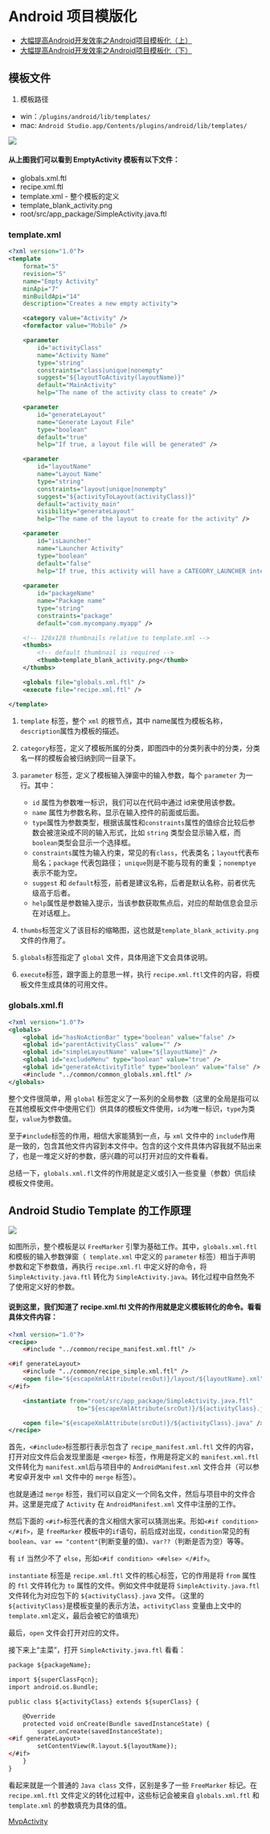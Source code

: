 # Android 项目模版化

- [大幅提高Android开发效率之Android项目模板化（上）](http://mp.weixin.qq.com/s?__biz=MzI4NTQ2OTI4MA==&mid=2247483665&idx=1&sn=50f5232d29c9754c75e231fbb1632e85&chksm=ebeafe1edc9d77088f847d811dc7b95b69559c5f3928983924ea5fb6ed9029cf3b570985b541&mpshare=1&scene=1&srcid=1107eSE2wThYUQo8EhuUSR1J#rd)
- [大幅提高Android开发效率之Android项目模板化（下）](http://mp.weixin.qq.com/s?__biz=MzI4NTQ2OTI4MA==&mid=2247483670&idx=1&sn=351d679432065fed563a67b68da2bb3b&chksm=ebeafe19dc9d770f9919840d032bb8e4c9b026bf1a6c9583daf08bbb21d5fdcfedfb4a0ac441&mpshare=1&scene=1&srcid=1111PA3WHe9ae9lHuYh2Guw8#rd)


## 模板文件

1. 模板路径

- win：`/plugins/android/lib/templates/`
- mac: `Android Studio.app/Contents/plugins/android/lib/templates/`


![](./_images/empty_activity.jpeg)

#### 从上图我们可以看到 EmptyActivity 模板有以下文件：

- globals.xml.ftl
- recipe.xml.ftl
- template.xml  - 整个模板的定义
- template_blank_activity.png
- root/src/app_package/SimpleActivity.java.ftl


### template.xml

```xml
<?xml version="1.0"?>
<template
    format="5"
    revision="5"
    name="Empty Activity"
    minApi="7"
    minBuildApi="14"
    description="Creates a new empty activity">

    <category value="Activity" />
    <formfactor value="Mobile" />

    <parameter
        id="activityClass"
        name="Activity Name"
        type="string"
        constraints="class|unique|nonempty"
        suggest="${layoutToActivity(layoutName)}"
        default="MainActivity"
        help="The name of the activity class to create" />

    <parameter
        id="generateLayout"
        name="Generate Layout File"
        type="boolean"
        default="true"
        help="If true, a layout file will be generated" />

    <parameter
        id="layoutName"
        name="Layout Name"
        type="string"
        constraints="layout|unique|nonempty"
        suggest="${activityToLayout(activityClass)}"
        default="activity_main"
        visibility="generateLayout"
        help="The name of the layout to create for the activity" />

    <parameter
        id="isLauncher"
        name="Launcher Activity"
        type="boolean"
        default="false"
        help="If true, this activity will have a CATEGORY_LAUNCHER intent filter, making it visible in the launcher" />
    
    <parameter
        id="packageName"
        name="Package name"
        type="string"
        constraints="package"
        default="com.mycompany.myapp" />

    <!-- 128x128 thumbnails relative to template.xml -->
    <thumbs>
        <!-- default thumbnail is required -->
        <thumb>template_blank_activity.png</thumb>
    </thumbs>

    <globals file="globals.xml.ftl" />
    <execute file="recipe.xml.ftl" />

</template>

```

1. `template` 标签，整个 `xml` 的根节点，其中 name属性为模板名称，`description`属性为模板的描述。
2. `category`标签，定义了模板所属的分类，即图四中的分类列表中的分类，分类名一样的模板会被归纳到同一目录下。
3. `parameter` 标签，定义了模板输入弹窗中的输入参数，每个 `parameter` 为一行。其中：
	- `id` 属性为参数唯一标识，我们可以在代码中通过 id来使用该参数。
	- `name` 属性为参数名称，显示在输入控件的前面或后面。
	- `type`属性为参数类型，根据该属性和`constraints`属性的值综合比较后参数会被渲染成不同的输入形式，比如 `string` 类型会显示输入框，而 `boolean`类型会显示一个选择框。
	- `constraints`属性为输入约束，常见的有`class`，代表类名；`layout`代表布局名；`package` 代表包路径； `unique`则是不能与现有的重复；`nonemptye`表示不能为空。
	- `suggest` 和 `default`标签，前者是建议名称，后者是默认名称，前者优先级高于后者。
	- `help`属性是参数输入提示，当该参数获取焦点后，对应的帮助信息会显示在对话框上。

4. `thumbs`标签定义了该目标的缩略图，这也就是`template_blank_activity.png`文件的作用了。
5. `globals`标签指定了 `global` 文件，具体用途下文会具体说明。
6. `execute`标签，跟字面上的意思一样，执行 `recipe.xml.ftl`文件的内容，将模板文件生成具体的可用文件。

### globals.xml.fl

```xml
<?xml version="1.0"?>
<globals>
    <global id="hasNoActionBar" type="boolean" value="false" />
    <global id="parentActivityClass" value="" />
    <global id="simpleLayoutName" value="${layoutName}" />
    <global id="excludeMenu" type="boolean" value="true" />
    <global id="generateActivityTitle" type="boolean" value="false" />
    <#include "../common/common_globals.xml.ftl" />
</globals>
```
整个文件很简单，用 `global` 标签定义了一系列的全局参数（这里的全局是指可以在其他模板文件中使用它们）供具体的模板文件使用，`id`为唯一标识，`type`为类型，`value`为参数值。

至于`#include`标签的作用，相信大家能猜到一点，与 `xml` 文件中的 `include`作用是一致的，包含其他文件内容到本文件中。包含的这个文件具体内容我就不贴出来了，也是一堆定义好的参数，感兴趣的可以打开对应的文件看看。

总结一下，`globals.xml.fl`文件的作用就是定义或引入一些变量（参数）供后续模板文件使用。

## Android Studio Template 的工作原理

![](./_images/code_generation_process.jpeg)

如图所示，整个模板是以 `FreeMarker` 引擎为基础工作。其中，`globals.xml.ftl`和模板的输入参数弹窗（` template.xml` 中定义的
`parameter` 标签）相当于声明参数和定下参数值，再执行 `recipe.xml.fl` 中定义好的命令，将 `SimpleActivity.java.ftl` 转化为 `SimpleActivity.java`。转化过程中自然免不了使用定义好的参数。

#### 说到这里，我们知道了 recipe.xml.ftl 文件的作用就是定义模板转化的命令。看看具体文件内容：

```xml
<?xml version="1.0"?>
<recipe>
    <#include "../common/recipe_manifest.xml.ftl" />

<#if generateLayout>
    <#include "../common/recipe_simple.xml.ftl" />
    <open file="${escapeXmlAttribute(resOut)}/layout/${layoutName}.xml" />
</#if>

    <instantiate from="root/src/app_package/SimpleActivity.java.ftl"
                   to="${escapeXmlAttribute(srcOut)}/${activityClass}.java" />

    <open file="${escapeXmlAttribute(srcOut)}/${activityClass}.java" />
</recipe>
```

首先，`<#include>`标签那行表示包含了 `recipe_manifest.xml.ftl` 文件的内容，打开对应文件后会发现里面是 `<merge>` 标签，作用是将定义的 `manifest.xml.ftl` 文件转化为 `manifest.xml`后与项目中的 `AndroidManifest.xml` 文件合并（可以参考安卓开发中 `xml` 文件中的 `merge` 标签）。

也就是通过 `merge` 标签，我们可以自定义一个同名文件，然后与项目中的文件合并。这里是完成了 `Activity` 在 `AndroidManifest.xml` 文件中注册的工作。

然后下面的 `<#if>`标签代表的含义相信大家可以猜测出来。形如`<#if condition> </#if>`，是 `freeMarker` 模板中的`if`语句，前后成对出现，`condition`常见的有 `boolean`、`var == "content"`(判断变量的值)、`var??`（判断是否为空）等等。

有 `if` 当然少不了 `else`，形如`<#if condition> <#else> </#if>`。

`instantiate` 标签是 `recipe.xml.ftl` 文件的核心标签，它的作用是将 `from` 属性的 `ftl` 文件转化为 `to` 属性的文件。例如文件中就是将 `SimpleActivity.java.ftl` 文件转化为对应包下的 `${activityClass}.java` 文件。（这里的 `${activityClass}`是模板变量的表示方法，`activityClass` 变量由上文中的 `template.xml`定义，最后会被它的值填充）


最后，`open` 文件会打开对应的文件。

接下来上“主菜”，打开 `SimpleActivity.java.ftl` 看看：

```xml
package ${packageName};

import ${superClassFqcn};
import android.os.Bundle;

public class ${activityClass} extends ${superClass} {

    @Override
    protected void onCreate(Bundle savedInstanceState) {
        super.onCreate(savedInstanceState);
<#if generateLayout>
        setContentView(R.layout.${layoutName});
</#if>
    }
}
```

看起来就是一个普通的 `Java class` 文件，区别是多了一些 `FreeMarker` 标记。在 `recipe.xml.ftl` 文件定义的转化过程中，这些标记会被来自 `globals.xml.ftl` 和 `template.xml` 的参数填充为具体的值。

[MvpActivity](./_assets/MvpActivity.zip)

